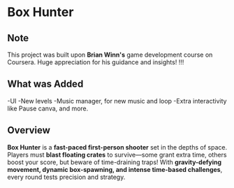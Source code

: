 # **Box Hunter**

## **Note**
This project was built upon **Brian Winn's** game development course on Coursera. Huge appreciation for his guidance and insights! !!!

## **What was Added**
-UI
-New levels
-Music manager, for new music and loop
-Extra interactivity like Pause canva, and more.

## **Overview**
**Box Hunter** is a **fast-paced first-person shooter** set in the depths of space. 
Players must **blast floating crates** to survive—some grant extra time, others boost your score, 
but beware of time-draining traps! With **gravity-defying movement, dynamic box-spawning, and intense time-based challenges**, every round tests precision and strategy.
